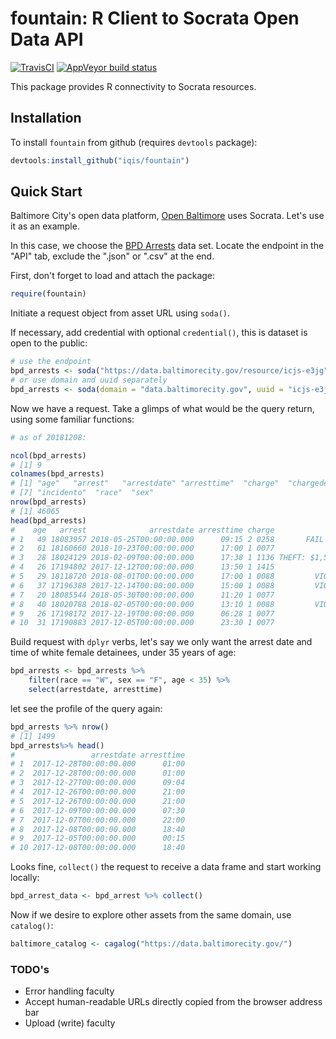 # fountain: R Client to Socrata Open Data API

[![TravisCI](https://travis-ci.org/iqis/fountain.svg?branch=master)](https://travis-ci.org/iqis/fountain)
[![AppVeyor build status](https://ci.appveyor.com/api/projects/status/github/iqis/fountain?branch=master&svg=true)](https://ci.appveyor.com/project/iqis/fountain)

This package provides R connectivity to Socrata resources. 

## Installation

To install `fountain` from github (requires `devtools` package):

```R
devtools:install_github("iqis/fountain")
```
## Quick Start

Baltimore City's open data platform, [Open Baltimore](https://data.baltimorecity.gov/) uses Socrata. Let's use it as an example.

In this case, we choose the [BPD Arrests](https://data.baltimorecity.gov/Public-Safety/BPD-Arrests/3i3v-ibrt) data set. Locate the endpoint in the "API" tab, exclude the ".json" or ".csv" at the end.

First, don't forget to load and attach the package:

```R
require(fountain)
```

Initiate a request object from asset URL using `soda()`.

If necessary, add credential with optional `credential()`, this is dataset is open to the public: 

```R
# use the endpoint
bpd_arrests <- soda("https://data.baltimorecity.gov/resource/icjs-e3jg")
# or use domain and uuid separately
bpd_arrests <- soda(domain = "data.baltimorecity.gov", uuid = "icjs-e3jg")
```
Now we have a request.
Take a glimps of what would be the query return, using some familiar functions:

```R
# as of 20181208:

ncol(bpd_arrests)
# [1] 9
colnames(bpd_arrests)
# [1] "age"   "arrest"   "arrestdate" "arresttime"  "charge"  "chargedescription"
# [7] "incidento"  "race"  "sex"    
nrow(bpd_arrests)
# [1] 46065
head(bpd_arrests)
#    age   arrest              arrestdate arresttime charge              chargedescription               incidento race sex
# 1   49 18083957 2018-05-25T00:00:00.000      09:15 2 0258       FAIL TO PERFORM CONTRACT         Unknown Offense    B   M
# 2   61 18160660 2018-10-23T00:00:00.000      17:00 1 0077              FAILURE TO APPEAR         Unknown Offense    W   F
# 3   28 18024129 2018-02-09T00:00:00.000      17:38 1 1136 THEFT: $1,500 TO UNDER $25,000         Unknown Offense    B   M
# 4   26 17194802 2017-12-12T00:00:00.000      13:50 1 1415             ASSAULT-SEC DEGREE         Unknown Offense    B   M
# 5   29 18118720 2018-08-01T00:00:00.000      17:00 1 0088         VIOLATION OF PROBATION         Unknown Offense    B   M
# 6   37 17196388 2017-12-14T00:00:00.000      15:00 1 0088         VIOLATION OF PROBATION         Unknown Offense    W   F
# 7   20 18085544 2018-05-30T00:00:00.000      11:20 1 0077              FAILURE TO APPEAR         Unknown Offense    U   M
# 8   40 18020788 2018-02-05T00:00:00.000      13:10 1 0088         VIOLATION OF PROBATION 3JKROBB RESIDENCE-KNIFE    B   M
# 9   26 17198172 2017-12-19T00:00:00.000      06:28 1 0077              FAILURE TO APPEAR         Unknown Offense    B   M
# 10  31 17190883 2017-12-05T00:00:00.000      23:30 1 0077              FAILURE TO APPEAR         Unknown Offense    W   M
```

Build request with `dplyr` verbs, let's say we only want the arrest date and time of white female detainees, under 35 years of age:

```R
bpd_arrests <- bpd_arrests %>%
    filter(race == "W", sex == "F", age < 35) %>% 
    select(arrestdate, arresttime)
```

let see the profile of the query again:
```R
bpd_arrests %>% nrow()
# [1] 1499
bpd_arrests%>% head()
#                 arrestdate arresttime
# 1  2017-12-28T00:00:00.000      01:00
# 2  2017-12-28T00:00:00.000      01:00
# 3  2017-12-27T00:00:00.000      09:04
# 4  2017-12-26T00:00:00.000      21:00
# 5  2017-12-26T00:00:00.000      21:00
# 6  2017-12-09T00:00:00.000      07:30
# 7  2017-12-07T00:00:00.000      22:00
# 8  2017-12-08T00:00:00.000      18:40
# 9  2017-12-05T00:00:00.000      00:15
# 10 2017-12-08T00:00:00.000      18:40
```

Looks fine, `collect()` the request to receive a data frame and start working locally:

```R
bpd_arrest_data <- bpd_arrest %>% collect()
```

Now if we desire to explore other assets from the same domain, use `catalog()`:

```R
baltimore_catalog <- cagalog("https://data.baltimorecity.gov/")

```
### TODO's

* Error handling faculty
* Accept human-readable URLs directly copied from the browser address bar
* Upload (write) faculty

